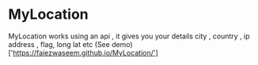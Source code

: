 # MyLocation
MyLocation works using an api , it gives you your details city , country , ip address , flag,  long lat etc
(See demo)['https://faiezwaseem.github.io/MyLocation/']
